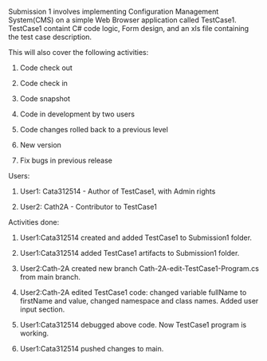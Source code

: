 Submission 1 involves implementing Configuration Management System(CMS) on a simple Web Browser application called TestCase1. TestCase1 containt C# code logic, Form design, and an xls file containing the test case description.

This will also cover the following activities:

1. Code check out

2. Code check in

3. Code snapshot

4. Code in development by two users

5. Code changes rolled back to a previous level

6. New version

7. Fix bugs in previous release

Users:

1. User1: Cata312514 - Author of TestCase1, with Admin rights 

2. User2: Cath2A - Contributor to TestCase1

Activities done:

1. User1:Cata312514 created and added TestCase1 to Submission1 folder.

2. User1:Cata312514 added TestCase1 artifacts to Submission1 folder.

3. User2:Cath-2A created new branch Cath-2A-edit-TestCase1-Program.cs from main branch.

4. User2:Cath-2A edited TestCase1 code: changed variable fullName to firstName and value, changed namespace and class names. Added user input section.

5. User1:Cata312514 debugged above code. Now TestCase1 program is working.

6. User1:Cata312514 pushed changes to main.